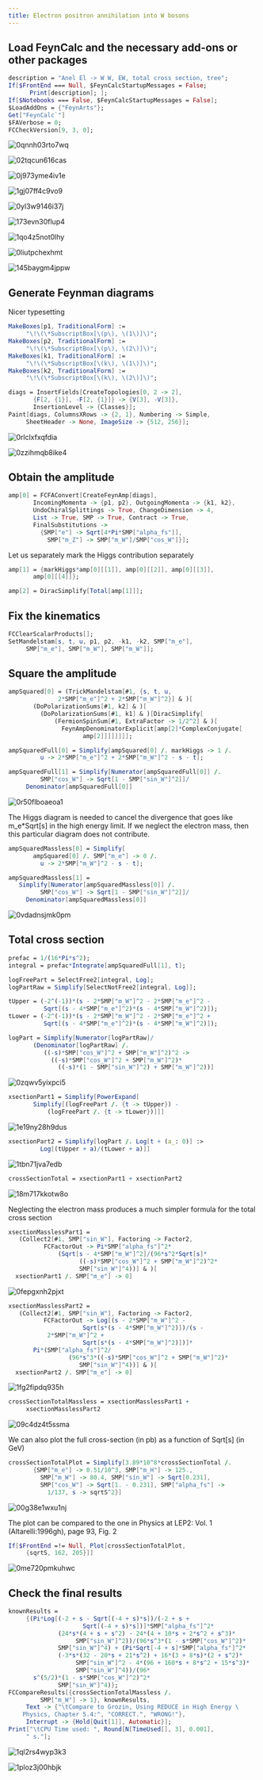 ```yaml
---
title: Electron positron annihilation into W bosons
---
```



## Load FeynCalc and the necessary add-ons or other packages

```mathematica
description = "Anel El -> W W, EW, total cross section, tree"; 
If[$FrontEnd === Null, $FeynCalcStartupMessages = False; 
      Print[description]; ]; 
If[$Notebooks === False, $FeynCalcStartupMessages = False]; 
$LoadAddOns = {"FeynArts"}; 
Get["FeynCalc`"]
$FAVerbose = 0; 
FCCheckVersion[9, 3, 0]; 
```

![0qnnh03rto7wq](img/0qnnh03rto7wq.svg)

![02tqcun616cas](img/02tqcun616cas.svg)

![0j973yme4iv1e](img/0j973yme4iv1e.svg)

![1gj07ff4c9vo9](img/1gj07ff4c9vo9.svg)

![0yl3w9146i37j](img/0yl3w9146i37j.svg)

![173evn30flup4](img/173evn30flup4.svg)

![1qo4z5not0lhy](img/1qo4z5not0lhy.svg)

![0liutpchexhmt](img/0liutpchexhmt.svg)

![145baygm4jppw](img/145baygm4jppw.svg)

## Generate Feynman diagrams

Nicer typesetting

```mathematica
MakeBoxes[p1, TraditionalForm] := 
     "\!\(\*SubscriptBox[\(p\), \(1\)]\)"; 
MakeBoxes[p2, TraditionalForm] := 
     "\!\(\*SubscriptBox[\(p\), \(2\)]\)"; 
MakeBoxes[k1, TraditionalForm] := 
     "\!\(\*SubscriptBox[\(k\), \(1\)]\)"; 
MakeBoxes[k2, TraditionalForm] := 
     "\!\(\*SubscriptBox[\(k\), \(2\)]\)"; 
```

```mathematica
diags = InsertFields[CreateTopologies[0, 2 -> 2], 
       {F[2, {1}], -F[2, {1}]} -> {V[3], -V[3]}, 
       InsertionLevel -> {Classes}]; 
Paint[diags, ColumnsXRows -> {2, 1}, Numbering -> Simple, 
     SheetHeader -> None, ImageSize -> {512, 256}]; 
```

![0rlclxfxqfdia](img/0rlclxfxqfdia.svg)

![0zzihmqb8ike4](img/0zzihmqb8ike4.svg)

## Obtain the amplitude

```mathematica
amp[0] = FCFAConvert[CreateFeynAmp[diags], 
       IncomingMomenta -> {p1, p2}, OutgoingMomenta -> {k1, k2}, 
       UndoChiralSplittings -> True, ChangeDimension -> 4, 
       List -> True, SMP -> True, Contract -> True, 
       FinalSubstitutions -> 
         {SMP["e"] -> Sqrt[4*Pi*SMP["alpha_fs"]], 
           SMP["m_Z"] -> SMP["m_W"]/SMP["cos_W"]}]; 
```

Let us separately mark the Higgs contribution separately

```mathematica
amp[1] = {markHiggs*amp[0][[1]], amp[0][[2]], amp[0][[3]], 
       amp[0][[4]]}; 
```

```mathematica
amp[2] = DiracSimplify[Total[amp[1]]]; 
```

## Fix the kinematics

```mathematica
FCClearScalarProducts[]; 
SetMandelstam[s, t, u, p1, p2, -k1, -k2, SMP["m_e"], 
     SMP["m_e"], SMP["m_W"], SMP["m_W"]]; 
```

## Square the amplitude

```mathematica
ampSquared[0] = (TrickMandelstam[#1, {s, t, u, 
              2*SMP["m_e"]^2 + 2*SMP["m_W"]^2}] & )[
       (DoPolarizationSums[#1, k2] & )[
         (DoPolarizationSums[#1, k1] & )[DiracSimplify[
             (FermionSpinSum[#1, ExtraFactor -> 1/2^2] & )[
               FeynAmpDenominatorExplicit[amp[2]*ComplexConjugate[
                     amp[2]]]]]]]]; 
```

```mathematica
ampSquaredFull[0] = Simplify[ampSquared[0] /. markHiggs -> 1 /. 
         u -> 2*SMP["m_e"]^2 + 2*SMP["m_W"]^2 - s - t]; 
```

```mathematica
ampSquaredFull[1] = Simplify[Numerator[ampSquaredFull[0]] /. 
         SMP["cos_W"] -> Sqrt[1 - SMP["sin_W"]^2]]/
     Denominator[ampSquaredFull[0]]
```

![0r50flboaeoa1](img/0r50flboaeoa1.svg)

The Higgs diagram is needed to cancel the divergence that goes like m_e*Sqrt[s] in the high energy limit.
If we neglect the electron mass, then this particular diagram does not contribute.

```mathematica
ampSquaredMassless[0] = Simplify[
       ampSquared[0] /. SMP["m_e"] -> 0 /. 
         u -> 2*SMP["m_W"]^2 - s - t]; 
```

```mathematica
ampSquaredMassless[1] = 
   Simplify[Numerator[ampSquaredMassless[0]] /. 
         SMP["cos_W"] -> Sqrt[1 - SMP["sin_W"]^2]]/
     Denominator[ampSquaredMassless[0]]
```

![0vdadnsjmk0pm](img/0vdadnsjmk0pm.svg)

## Total cross section

```mathematica
prefac = 1/(16*Pi*s^2); 
integral = prefac*Integrate[ampSquaredFull[1], t]; 
```

```mathematica
logFreePart = SelectFree2[integral, Log]; 
logPartRaw = Simplify[SelectNotFree2[integral, Log]]; 
```

```mathematica
tUpper = (-2^(-1))*(s - 2*SMP["m_W"]^2 - 2*SMP["m_e"]^2 - 
          Sqrt[(s - 4*SMP["m_e"]^2)*(s - 4*SMP["m_W"]^2)]); 
tLower = (-2^(-1))*(s - 2*SMP["m_W"]^2 - 2*SMP["m_e"]^2 + 
          Sqrt[(s - 4*SMP["m_e"]^2)*(s - 4*SMP["m_W"]^2)]); 
```

```mathematica
logPart = Simplify[Numerator[logPartRaw]/
       (Denominator[logPartRaw] /. 
          ((-s)*SMP["cos_W"]^2 + SMP["m_W"]^2)^2 -> 
            ((-s)*SMP["cos_W"]^2 + SMP["m_W"]^2)*
              ((-s)*(1 - SMP["sin_W"]^2) + SMP["m_W"]^2))]
```

![0zqwv5yixpci5](img/0zqwv5yixpci5.svg)

```mathematica
xsectionPart1 = Simplify[PowerExpand[
       Simplify[(logFreePart /. {t -> tUpper}) - 
           (logFreePart /. {t -> tLower})]]]
```

![1e19ny28h9dus](img/1e19ny28h9dus.svg)

```mathematica
xsectionPart2 = Simplify[logPart /. Log[t + (a_: 0)] :> 
         Log[(tUpper + a)/(tLower + a)]]
```

![1tbn71jva7edb](img/1tbn71jva7edb.svg)

```mathematica
crossSectionTotal = xsectionPart1 + xsectionPart2
```

![18m717kkotw8o](img/18m717kkotw8o.svg)

Neglecting the electron mass produces a much simpler formula for the total cross section

```mathematica
xsectionMasslessPart1 = 
   (Collect2[#1, SMP["sin_W"], Factoring -> Factor2, 
          FCFactorOut -> Pi*SMP["alpha_fs"]^2*
              (Sqrt[s - 4*SMP["m_W"]^2]/(96*s^2*Sqrt[s]*
                    ((-s)*SMP["cos_W"]^2 + SMP["m_W"]^2)^2*
                    SMP["sin_W"]^4))] & )[
  xsectionPart1 /. SMP["m_e"] -> 0]
```

![0fepgxnh2pjxt](img/0fepgxnh2pjxt.svg)

```mathematica
xsectionMasslessPart2 = 
   (Collect2[#1, SMP["sin_W"], Factoring -> Factor2, 
          FCFactorOut -> Log[(s - 2*SMP["m_W"]^2 - 
                     Sqrt[s*(s - 4*SMP["m_W"]^2)])/(s - 
           2*SMP["m_W"]^2 + 
                     Sqrt[s*(s - 4*SMP["m_W"]^2)])]*
       Pi*(SMP["alpha_fs"]^2/
                 (96*s^3*((-s)*SMP["cos_W"]^2 + SMP["m_W"]^2)*
                    SMP["sin_W"]^4))] & )[
  xsectionPart2 /. SMP["m_e"] -> 0]
```

![1fg2fipdq935h](img/1fg2fipdq935h.svg)

```mathematica
crossSectionTotalMassless = xsectionMasslessPart1 + 
     xsectionMasslessPart2
```

![09c4dz4t5ssma](img/09c4dz4t5ssma.svg)

We can also plot the full cross-section (in pb) as a function of Sqrt[s] (in GeV)

```mathematica
crossSectionTotalPlot = Simplify[3.89*10^8*crossSectionTotal /. 
       {SMP["m_e"] -> 0.51/10^3, SMP["m_H"] -> 125., 
         SMP["m_W"] -> 80.4, SMP["sin_W"] -> Sqrt[0.231], 
         SMP["cos_W"] -> Sqrt[1. - 0.231], SMP["alpha_fs"] -> 
           1/137, s -> sqrtS^2}]
```

![00g38e1wxu1nj](img/00g38e1wxu1nj.svg)

The plot can be compared to the one in Physics at LEP2: Vol. 1 (Altarelli:1996gh), page 93, Fig. 2

```mathematica
If[$FrontEnd =!= Null, Plot[crossSectionTotalPlot, 
     {sqrtS, 162, 205}]]
```

![0me720pmkuhwc](img/0me720pmkuhwc.svg)

## Check the final results

```mathematica
knownResults = 
     {(Pi*Log[(-2 + s - Sqrt[(-4 + s)*s])/(-2 + s + 
                     Sqrt[(-4 + s)*s])]*SMP["alpha_fs"]^2*
              (24*s*(4 + s + s^2) - 24*(4 + 10*s + 2*s^2 + s^3)*
                   SMP["sin_W"]^2))/(96*s^3*(1 - s*SMP["cos_W"]^2)*
              SMP["sin_W"]^4) + (Pi*Sqrt[-4 + s]*SMP["alpha_fs"]^2*
              (-3*s*(32 - 20*s + 21*s^2) + 16*(3 + 8*s)*(2 + s^2)*
                   SMP["sin_W"]^2 - 4*(96 + 160*s + 8*s^2 + 15*s^3)*
                   SMP["sin_W"]^4))/(96*
       s^(5/2)*(1 - s*SMP["cos_W"]^2)^2*
              SMP["sin_W"]^4)}; 
FCCompareResults[{crossSectionTotalMassless /. 
         SMP["m_W"] -> 1}, knownResults, 
     Text -> {"\tCompare to Grozin, Using REDUCE in High Energy \
    Physics, Chapter 5.4:", "CORRECT.", "WRONG!"}, 
     Interrupt -> {Hold[Quit[1]], Automatic}]; 
Print["\tCPU Time used: ", Round[N[TimeUsed[], 3], 0.001], 
     " s."]; 
```

![1ql2rs4wyp3k3](img/1ql2rs4wyp3k3.svg)

![1ploz3j00hbjk](img/1ploz3j00hbjk.svg)